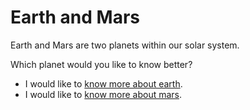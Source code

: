 # Earth and Mars

Earth and Mars are two planets within our solar system.

Which planet would you like to know better?

- I would like to [know more about earth](earth.html).
- I would like to [know more about mars](mars.html).
